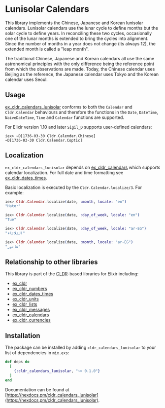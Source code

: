 # Lunisolar Calendars

This library implements the Chinese, Japanese and Korean lunisolar calendars. Lunisolar calendars use the lunar cycle to define months but the solar cycle to define years. In reconciling these two cycles, occasionally one of the lunar months is extended to bring the cycles into alignment. Since the number of months in a year does not change (its always 12), the extended month is called a "leap month".

The traditional Chinese, Japanese and Korean calendars all use the same astronomical principles with the only difference being the reference point from which the observations are made. Today, the Chinese calendar uses Beijing as the reference, the Japanese calendar uses Tokyo and the Korean calendar uses Seoul.

## Usage

[ex_cldr_calendars_lunisolar](https://hex.pm/packages/ex_cldr_calenars_lunisolar) conforms to both the `Calendar` and `Cldr.Calendar` behaviours and therefore the functions in the `Date`, `DateTime`, `NaiveDateTime`, `Time` and `Calendar` functions are supported.

For Elixir version 1.10 and later `Sigil_D` supports user-defined calendars:
```
iex> ~D[1736-03-30 Cldr.Calendar.Chinese]
~D[1736-03-30 Cldr.Calendar.Coptic]
```

## Localization

`ex_cldr_calendars_lunisolar` depends on [ex_cldr_calendars](https://hex.pm/packages/ex_cldr_calendars) which supports calendar localization. For full date and time formatting see [ex_cldr_dates_times](https://hex.pm/packages/ex_cldr_dates_times).

Basic localization is executed by the `Cldr.Calendar.localize/3`. For example:

```elixir
iex> Cldr.Calendar.localize(date, :month, locale: "en")
"Hator"

iex> Cldr.Calendar.localize(date, :day_of_week, locale: "en")
"Tue"

iex> Cldr.Calendar.localize(date, :day_of_week, locale: "ar-EG")
"الثلاثاء"

iex> Cldr.Calendar.localize(date, :month, locale: "ar-EG")
"هاتور"
```

## Relationship to other libraries

This library is part of the [CLDR](https://cldr.unicode.org)-based libraries for Elixir including:

* [ex_cldr](https://hex.pm/packages/ex_cldr)
* [ex_cldr_numbers](https://hex.pm/packages/ex_cldr_numbers)
* [ex_cldr_dates_times](https://hex.pm/packages/ex_cldr_dates_times)
* [ex_cldr_units](https://hex.pm/packages/ex_cldr_units)
* [ex_cldr_lists](https://hex.pm/packages/ex_cldr_lists)
* [ex_cldr_messages](https://hex.pm/packages/ex_cldr_messages)
* [ex_cldr_calendars](https://hex.pm/packages/ex_cldr_calendars)
* [ex_cldr_currencies](https://hex.pm/packages/ex_cldr_currencies)

## Installation

The package can be installed by adding `cldr_calendars_lunisolar` to your list of dependencies in `mix.exs`:

```elixir
def deps do
  [
    {:cldr_calendars_lunisolar, "~> 0.1.0"}
  ]
end
```
Documentation can be found at [https://hexdocs.pm/cldr_calendars_lunisolar](https://hexdocs.pm/cldr_calendars_lunisolar).

